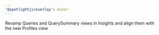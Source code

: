```yaml
---
'@spotlightjs/overlay': minor
---
```


Revamp Queries and QuerySummary views in Insights and align them with the new Profiles view
